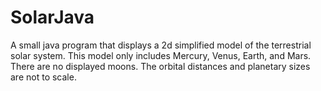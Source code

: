 # SolarJava
A small java program that displays a 2d simplified model of the terrestrial solar system. This model only includes Mercury, Venus, Earth, and Mars. There are no displayed moons. The orbital distances and planetary sizes are not to scale.
